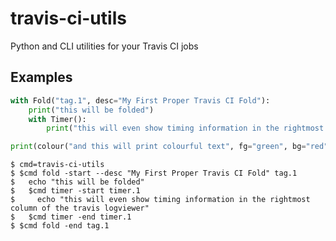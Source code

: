travis-ci-utils
================

Python and CLI utilities for your Travis CI jobs

Examples
---------

```python
with Fold("tag.1", desc="My First Proper Travis CI Fold"):
    print("this will be folded")
    with Timer():
        print("this will even show timing information in the rightmost column of the travis logviewer")

print(colour("and this will print colourful text", fg="green", bg="red", style="bold+underline"))
```

```shell
$ cmd=travis-ci-utils
$ $cmd fold -start --desc "My First Proper Travis CI Fold" tag.1
$   echo "this will be folded"
$   $cmd timer -start timer.1
$     echo "this will even show timing information in the rightmost column of the travis logviewer"
$   $cmd timer -end timer.1
$ $cmd fold -end tag.1
```
